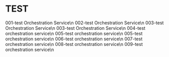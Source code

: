 # TEST


001-test Orchestration Service\n
002-test Orchestration Service\n
003-test Orchestration Service\n
003-test Orchestration Service\n
004-test orchestration service\n
005-test orchestration service\n
005-test orchestration service\n
006-test orchestration service\n
007-test orchestration service\n
008-test orchestration service\n
009-test orchestration service\n

